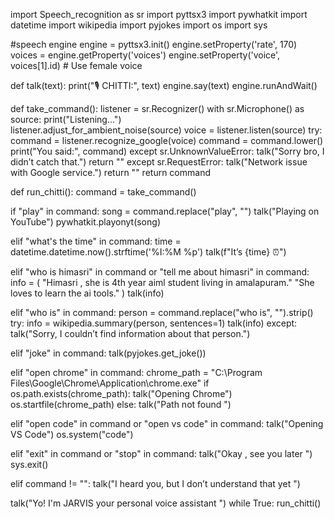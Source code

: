 import Speech_recognition as sr
import pyttsx3
import pywhatkit
import datetime
import wikipedia
import pyjokes
import os
import sys

#speech engine
engine = pyttsx3.init()
engine.setProperty('rate', 170)
voices = engine.getProperty('voices')
engine.setProperty('voice', voices[1].id)  # Use female voice

def talk(text):
    print("🎙️ CHITTI:", text)
    engine.say(text)
    engine.runAndWait() 

def take_command():
    listener = sr.Recognizer()
    with sr.Microphone() as source:
        print("Listening...")    
        listener.adjust_for_ambient_noise(source)
        voice = listener.listen(source)
    try:
        command = listener.recognize_google(voice)
        command = command.lower()
        print("You said:", command)
    except sr.UnknownValueError:
        talk("Sorry bro, I didn’t catch that.")
        return ""
    except sr.RequestError:
        talk("Network issue with Google service.")
        return ""
    return command
    
def run_chitti():
    command = take_command()

  if "play" in command:
        song = command.replace("play", "")
        talk("Playing on YouTube")
        pywhatkit.playonyt(song)

   elif "what's the time" in command:
        time = datetime.datetime.now().strftime('%I:%M %p')
        talk(f"It’s {time} ⏰")

   elif "who is himasri" in command or "tell me about himasri" in command:
        info = (
            "Himasri , she is 4th year  aiml student living in amalapuram."
            "She loves to learn the ai tools."
        )
        talk(info)

   elif "who is" in command:
        person = command.replace("who is", "").strip()
        try:
            info = wikipedia.summary(person, sentences=1)
            talk(info)
        except:
            talk("Sorry, I couldn’t find information about that person.")

  elif "joke" in command:
        talk(pyjokes.get_joke())

  elif "open chrome" in command:
        chrome_path = "C:\\Program Files\\Google\\Chrome\\Application\\chrome.exe"
        if os.path.exists(chrome_path):
            talk("Opening Chrome")
            os.startfile(chrome_path)
        else:
            talk("Path not found ")

  elif "open code" in command or "open vs code" in command:
        talk("Opening VS Code")
        os.system("code")

  elif "exit" in command or "stop" in command:
        talk("Okay , see you later ")
        sys.exit()

  elif command != "":
        talk("I heard you, but I don’t understand that yet ")

talk("Yo! I'm JARVIS your personal voice assistant ")
while True:
    run_chitti()
